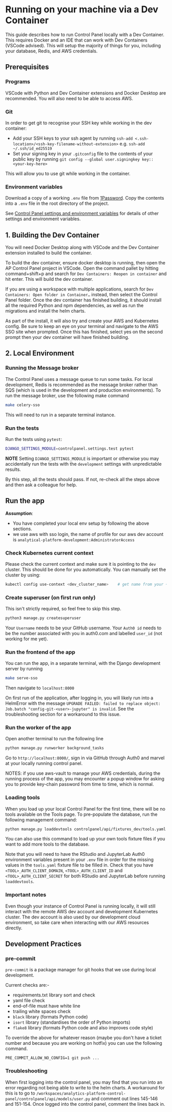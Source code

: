# Running on your machine via a Dev Container

This guide describes how to run Control Panel locally with a Dev Container. This requires Docker and an IDE that can work with Dev Containers (VSCode advised). This will setup the majority of things for you, including your database, Redis, and AWS credentials.

## Prerequisites

### Programs
VSCode with Python and Dev Container extensions and Docker Desktop are recommended. You will also need to be able to access AWS.

### Git
In order to get git to recognise your SSH key while working in the dev container:
- Add your SSH keys to your ssh agent by running `ssh-add <.ssh-location>/<ssh-key-filename-without-extension>` e.g. `ssh-add ~/.ssh/id_ed25519`
- Set your signing key in your `.gitconfig` file to the contents of your public key by running `git config --global user.signingkey key::<your-key-here>`

This will allow you to use git while working in the container.

### Environment variables

Download a copy of a working `.env` file from [1Password](https://ministryofjustice.1password.eu/vaults/skgdudwgk3ojqiwigoxrmpngle/tags/fioo45n5zohrdsf6mkdikito4d/osqkxdboemvpsgl4g2zt3kyuia). Copy the contents into a `.env` file in the root directory of the project.

See [Control Panel settings and environment variables](environment.md) for details of other settings and environment variables.

## 1. Building the Dev Container
You will need Docker Desktop along with VSCode and the Dev Container extension installed to build the container.

To build the dev container, ensure docker desktop is running, then open the AP Control Panel project in VSCode. Open the command pallet by hitting command+shift+p and search for `Dev Containers: Reopen in container` and hit enter. This will build the dev container.

If you are using a workspace with multiple applications, search for `Dev Containers: Open folder in Container…` instead, then select the Control Panel folder. Once the dev container has finished building, it should install all the required Python and npm dependencies, as well as run the migrations and install the helm charts.

As part of the install, it will also try and create your AWS and Kubernetes config. Be sure to keep an eye on your terminal and navigate to the AWS SSO site when prompted. Once this has finished, select yes on the second prompt then your dev container will have finished building.

## 2. Local Environment

### Running the Message broker

The Control Panel uses a message queue to run some tasks. For local development, Redis
is recommended as the message broker rather than SQS (which is used in the development
and production environments). To run the message broker, use the following make command

```sh
make celery-sso
```

This will need to run in a separate terminal instance.

### Run the tests

Run the tests using `pytest`:

```sh
DJANGO_SETTINGS_MODULE=controlpanel.settings.test pytest
```

**NOTE** Setting `DJANGO_SETTINGS_MODULE` is important or otherwise you
may accidentally run the tests with the `development` settings with
unpredictable results.

By this step, all the tests should pass. If not, re-check all the steps above
and then ask a colleague for help.


## Run the app

**Assumption**:
- You have completed your local env setup by following the above sections.
- we use aws with sso login, the name of profile for our aws dev account is `analytical-platform-development:AdministratorAccess`

### Check Kubernetes current context

Please check the current context and make sure it is pointing to the `dev` cluster. This should be done for you automatically. You can manually set the cluster by using:

```sh
kubectl config use-context <dev_cluster_name>    # get name from your ~/.kube/config file
```

### Create superuser (on first run only)

This isn't strictly required, so feel free to skip this step.

```sh
python3 manage.py createsuperuser
```

Your `Username` needs to be your GitHub username.
Your `Auth0 id` needs to be the number associated with you in auth0.com and
labelled `user_id` (not working for me yet).


### Run the frontend of the app

You can run the app, in a separate terminal, with the Django development server by running

```sh
make serve-sso
```

Then navigate to `localhost:8000`

On first run of the application, after logging in, you will likely run into a HelmError with the message `UPGRADE FAILED: failed to replace object: Job.batch "config-git-<user>-jupyter" is invalid`. See the troubleshooting section for a workaround to this issue.

### Run the worker of the app
Open another terminal to run the following line

```sh
python manage.py runworker background_tasks
```

Go to `http://localhost:8000/`, sign in via GitHub through Auth0 and marvel at your locally
running control panel.

NOTES: if you use aws-vault to manage your AWS credentials, during the running process of the app,
you may encounter a popup window for asking you to provide key-chain password from time to time,
which is normal.

### Loading tools

When you load up your local Control Panel for the first time, there will be no tools available on the Tools page.
To pre-populate the database, run the following management command:

```sh
python manage.py loaddevtools controlpanel/api/fixtures_dev/tools.yaml
```
You can also use this command to load up your own tools fixture files if you want to add more tools to the database.

Note that you will need to have the RStudio and JupyterLab Auth0 environment variables present in your `.env` file in order for the missing values in the `tools.yaml` fixture file to be filled in.
Check that you have `<TOOL>_AUTH_CLIENT_DOMAIN`, `<TOOL>_AUTH_CLIENT_ID` and `<TOOL>_AUTH_CLIENT_SECRET` for both RStudio and JupyterLab before running `loaddevtools`.

### Important notes

Even though your instance of Control Panel is running locally, it will still interact with the remote AWS dev account and development Kubernetes cluster.
The dev account is also used by our development cloud environment, so take care when interacting with our AWS resources directly.


## Development Practices

### pre-commit

`pre-commit` is a package manager for git hooks that we use during local development.

Current checks are:-
- requirements.txt library sort and check
- yaml file check
- end-of-file must have white line
- trailing white spaces check
- `black` library (formats Python code)
- `isort` library (standardises the order of Python imports)
- `flake8` library (formats Python code and also improves code style)

To override the above for whatever reason (maybe you don't have a ticket number and because you are working on hotfix) you can use the following command.

`PRE_COMMIT_ALLOW_NO_CONFIG=1 git push ...`

### Troubleshooting

When first logging into the control panel, you may find that you run into an error regarding not being able to write to the helm charts. A workaround for this is to go to `/workspaces/analytics-platform-control-panel/controlpanel/api/models/user.py` and comment out lines 145-146 and 151-154. Once logged into the control panel, comment the lines back in.
